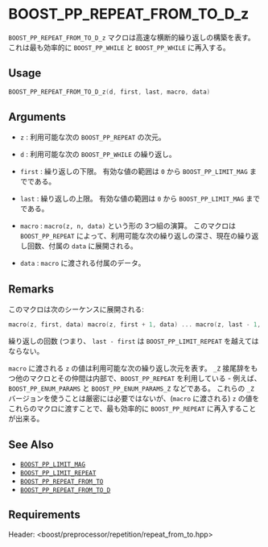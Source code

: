 # BOOST_PP_REPEAT_FROM_TO_D_z

`BOOST_PP_REPEAT_FROM_TO_D_z` マクロは高速な横断的繰り返しの構築を表す。
これは最も効率的に `BOOST_PP_WHILE` と `BOOST_PP_WHILE` に再入する。

## Usage

```cpp
BOOST_PP_REPEAT_FROM_TO_D_z(d, first, last, macro, data)
```

## Arguments

- `z` :
	利用可能な次の `BOOST_PP_REPEAT` の次元。

- `d` :
	利用可能な次の `BOOST_PP_WHILE` の繰り返し。

- `first` :
	繰り返しの下限。
	有効な値の範囲は `0` から `BOOST_PP_LIMIT_MAG` までである。

- `last` :
	繰り返しの上限。
	有効な値の範囲は `0` から `BOOST_PP_LIMIT_MAG` までである。

- `macro` :
	`macro(z, n, data)` という形の 3つ組の演算。
	このマクロは `BOOST_PP_REPEAT` によって、利用可能な次の繰り返しの深さ、現在の繰り返し回数、付属の `data` に展開される。

- `data` :
	`macro` に渡される付属のデータ。

## Remarks

このマクロは次のシーケンスに展開される:

```cpp
macro(z, first, data) macro(z, first + 1, data) ... macro(z, last - 1, data)
```

繰り返しの回数 (つまり、 `last - first` は `BOOST_PP_LIMIT_REPEAT` を越えてはならない。

`macro` に渡される `z` の値は利用可能な次の繰り返し次元を表す。
`_Z` 接尾辞をもつ他のマクロとその仲間は内部で、`BOOST_PP_REPEAT` を利用している -
例えば、 `BOOST_PP_ENUM_PARAMS` と `BOOST_PP_ENUM_PARAMS_Z` などである。
これらの `_Z` バージョンを使うことは厳密には必要ではないが、(`macro` に渡される) `z` の値をこれらのマクロに渡すことで、最も効率的に `BOOST_PP_REPEAT` に再入することが出来る。

## See Also

- [`BOOST_PP_LIMIT_MAG`](limit_mag.md)
- [`BOOST_PP_LIMIT_REPEAT`](limit_repeat.md)
- [`BOOST_PP_REPEAT_FROM_TO`](repeat_from_to.md)
- [`BOOST_PP_REPEAT_FROM_TO_D`](repeat_from_to_d.md)

## Requirements

Header: &lt;boost/preprocessor/repetition/repeat_from_to.hpp&gt;

